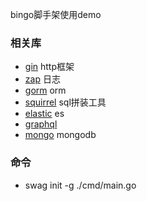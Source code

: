 bingo脚手架使用demo

### 相关库
- [gin](https://github.com/gin-gonic/gin) http框架
- [zap](https://github.com/uber-go/zap) 日志
- [gorm](gorm.io/gorm) orm
- [squirrel](github.com/Masterminds/squirrel) sql拼装工具
- [elastic](https://github.com/olivere/elastic) es
- [graphql](https://github.com/graphql-go/graphql)
- [mongo](https://go.mongodb.org/mongo-driver) mongodb

### 命令
- swag init -g ./cmd/main.go